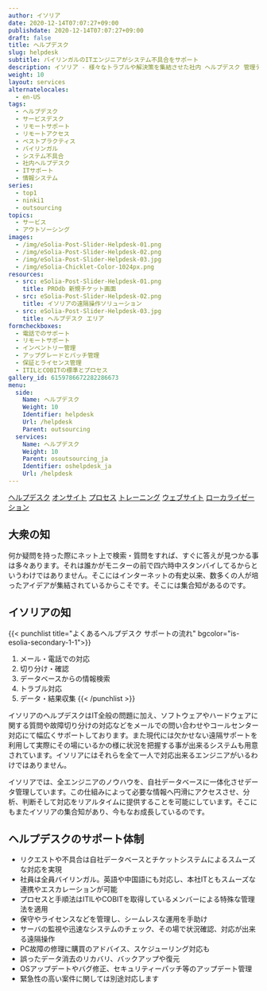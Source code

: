 ```yaml
---
author: イソリア
date: 2020-12-14T07:07:27+09:00
publishdate: 2020-12-14T07:07:27+09:00
draft: false
title: ヘルプデスク
slug: helpdesk
subtitle: バイリンガルのITエンジニアがシステム不具合をサポート
description: イソリア - 様々なトラブルや解決策を集結させた社内 ヘルプデスク 管理データベースを利用し、バイリンガルITエンジニアによる迅速で信頼性の高いサポートを提供。
weight: 10
layout: services
alternatelocales:
  - en-US
tags:
  - ヘルプデスク
  - サービスデスク
  - リモートサポート
  - リモートアクセス
  - ベストプラクティス
  - バイリンガル
  - システム不具合
  - 社内ヘルプデスク
  - ITサポート
  - 情報システム
series:
  - top1
  - ninki1
  - outsourcing
topics:
  - サービス
  - アウトソーシング
images:
  - /img/eSolia-Post-Slider-Helpdesk-01.png
  - /img/eSolia-Post-Slider-Helpdesk-02.png
  - /img/eSolia-Post-Slider-Helpdesk-03.jpg
  - /img/eSolia-Chicklet-Color-1024px.png
resources:
  - src: eSolia-Post-Slider-Helpdesk-01.png
    title: PROdb 新規チケット画面
  - src: eSolia-Post-Slider-Helpdesk-02.png
    title: イソリアの遠隔操作ソリューション
  - src: eSolia-Post-Slider-Helpdesk-03.jpg
    title: ヘルプデスク エリア
formcheckboxes:
  - 電話でのサポート
  - リモートサポート
  - インベントリー管理
  - アップグレードとパッチ管理
  - 保証とライセンス管理
  - ITILとCOBITの標準とプロセス
gallery_id: 6159786672282286673
menu:
  side:
    Name: ヘルプデスク
    Weight: 10
    Identifier: helpdesk
    Url: /helpdesk
    Parent: outsourcing
  services:
    Name: ヘルプデスク
    Weight: 10
    Parent: osoutsourcing_ja
    Identifier: oshelpdesk_ja
    Url: /helpdesk
---
```


<div class="buttons has-addons is-hidden-tablet">
  <a class="button" href="/outsourcing"><span class="icon"><i class="fas fa-anchor"></i></span></a>
  <a class="button is-active" href="/helpdesk">ヘルプデスク</a>
  <a class="button" href="/on-site">オンサイト</a>
  <a class="button" href="/process">プロセス</a>
  <a class="button" href="/training">トレーニング</a>
  <a class="button" href="/website-design">ウェブサイト</a>
  <a class="button" href="/localization">ローカライゼーション</a>
</div>

## 大衆の知

何か疑問を持った際にネット上で検索・質問をすれば、すぐに答えが見つかる事は多々あります。それは誰かがモニターの前で四六時中スタンバイしてるからというわけではありません。そこにはインターネットの有史以来、数多くの人が培ったアイデアが集結されているからこそです。そこには集合知があるのです。

## イソリアの知

{{< punchlist title="よくあるヘルプデスク サポートの流れ" bgcolor="is-esolia-secondary-1-1">}}
1. メール・電話での対応
1. 切り分け・確認
1. データベースからの情報検索
1. トラブル対応
1. データ・結果収集
{{< /punchlist >}}

イソリアのヘルプデスクはIT全般の問題に加え、ソフトウェアやハードウェアに関する質問や故障切り分けの対応などをメールでの問い合わせやコールセンター対応にて幅広くサポートしております。また現代には欠かせない遠隔サポートを利用して実際にその場にいるかの様に状況を把握する事が出来るシステムも用意されています。イソリアにはそれらを全て一人で対応出来るエンジニアがいるわけではありません。

イソリアでは、全エンジニアのノウハウを、自社データベースに一体化させデータ管理しています。この仕組みによって必要な情報へ円滑にアクセスさせ、分析、判断そして対応をリアルタイムに提供することを可能にしています。そこにもまたイソリアの集合知があり、今もなお成長しているのです。

## ヘルプデスクのサポート体制

* リクエストや不具合は自社データベースとチケットシステムによるスムーズな対応を実現
* 社員は全員バイリンガル。英語や中国語にも対応し、本社ITともスムーズな連携やエスカレーションが可能
* プロセスと手順法はITILやCOBITを取得しているメンバーによる特殊な管理法を適用
* 保守やライセンスなどを管理し、シームレスな運用を手助け
* サーバの監視や迅速なシステムのチェック、その場で状況確認、対応が出来る遠隔操作
* PC故障の修理に購買のアドバイス、スケジューリング対応も
* 誤ったデータ消去のリカバリ、バックアップや復元
* OSアップデートやバグ修正、セキュリティーパッチ等のアップデート管理
* 緊急性の高い案件に関しては別途対応します
